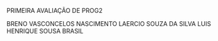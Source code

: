 PRIMEIRA AVALIAÇÃO DE PROG2


BRENO VASCONCELOS NASCIMENTO
LAERCIO SOUZA DA SILVA
LUIS HENRIQUE SOUSA BRASIL
